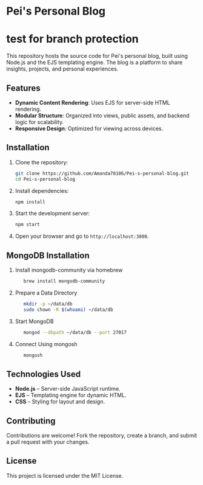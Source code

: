 # Pei's Personal Blog
# test for branch protection
This repository hosts the source code for Pei's personal blog, built using Node.js and the EJS templating engine. The blog is a platform to share insights, projects, and personal experiences.

## Features

- **Dynamic Content Rendering**: Uses EJS for server-side HTML rendering.
- **Modular Structure**: Organized into views, public assets, and backend logic for scalability.
- **Responsive Design**: Optimized for viewing across devices.

## Installation

1. Clone the repository:
   ```bash
   git clone https://github.com/Amanda70106/Pei-s-personal-blog.git
   cd Pei-s-personal-blog
   ```

2. Install dependencies:
   ```bash
   npm install
   ```

3. Start the development server:
   ```bash
   npm start
   ```

4. Open your browser and go to `http://localhost:3000`.

## MongoDB Installation
1. Install mongodb-community via homebrew
   ```bash
      brew install mongodb-community
   ```
2. Prepare a Data Directory
   ```bash
      mkdir -p ~/data/db
      sudo chown -R $(whoami) ~/data/db
   ```
3. Start MongoDB
   ```bash
      mongod --dbpath ~/data/db --port 27017
   ```
4. Connect Using mongosh
   ```bash
      mongosh
   ```
## Technologies Used
- **Node.js** – Server-side JavaScript runtime.
- **EJS** – Templating engine for dynamic HTML.
- **CSS** – Styling for layout and design.

## Contributing

Contributions are welcome! Fork the repository, create a branch, and submit a pull request with your changes.

## License

This project is licensed under the MIT License.

